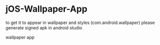 # jOS-Wallpaper-App
to get it to appear in wallpaper and styles (com.android.wallpaper) please generate signed apk in android studio

wallpaper app
